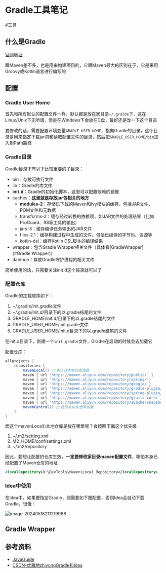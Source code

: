 # Gradle工具笔记

#工具 

## 什么是Gradle

[官网地址](https://gradle.org/)

跟Maven差不多，也是用来构建项目的，它跟Maven最大的区别在于，它是采用Groovy或Kotlin语言进行编写的



## 配置

### Gradle User Home

首先和所有默认的配置文件一样，默认都是放在家目录`~/.gralde`下，这在Linux/Unix下无所谓，但是在Windows下会放在C盘，最好还是改一下这个目录

要修改的话，需要配置环境变量`GRADLE_USER_HOME`，指向Gradle的目录，这个目录是用来指定下载jar包和读取配置文件的目录，然后把`GRADLE_USER_HOME/bin`加入到Path路径

### Gradle目录

Gradle目录下有以下比较重要的子目录：

- bin：存放可执行文件
- lib：Gradle的库文件
- **init.d**：Gradle的初始化脚本，这里可以配置依赖的镜像
- caches：**这里就是存放jar包相关的地方**
  - **modules-2**：存储已下载的Maven和Ivy模块的缓存。包括JAR文件、POM文件和元数据
  - transforms-2：缓存经过转换的依赖项，如JAR文件的处理结果（比如ProGuard、R8等工具的输出）
  - jars-3：缓存编译任务输出的JAR文件
  - files-2.1：缓存构建过程中生成的文件，包括已编译的字节码、资源等
  - kotlin-dsl：缓存Kotlin DSL脚本的编译结果
- wrapper：包含Gradle Wrapper相关文件（具体看[GradleWrapper](#Gradle Wrapper)）
- daemon：存放Gradle守护进程的相关文件

简单使用的话，只需要关注init.d这个目录就可以了

### 配置仓库

Gradle的加载顺序如下：

1. ~/.gradle/init.gradle文件
2. ~/.gradle/init.d/目录下的以.gradle结尾的文件
3. GRADLE_HOME/init.d/目录下的以.gradle结尾的文件
4. GRADLE_USER_HOME/init.gradle文件
5. GRADLE_USER_HOME/init.d目录下的以.gradle结尾的文件

在init.d目录下，新建一个`init.gradle`文件，Gradle在启动的时候会去加载它

配置仓库：

```Groovy
allprojects {
    repositories {
        mavenLocal() //表示从本地仓库加载
        maven { url 'https://maven.aliyun.com/repository/public/' }
        maven { url 'https://maven.aliyun.com/repository/spring/'}
        maven { url 'https://maven.aliyun.com/repository/google/'}
        maven { url 'https://maven.aliyun.com/repository/gradle-plugin/'}
        maven { url 'https://maven.aliyun.com/repository/spring-plugin/'}
        maven { url 'https://maven.aliyun.com/repository/grails-core/'}
        maven { url 'https://maven.aliyun.com/repository/apache-snapshots/'}
        mavenCentral() //表示从中央仓库加载
    }
}
```

而这个mavenLocal()本地仓库是放在哪里呢？会按照下面这个优先级

1. ~/.m2/setting.xml
2. M2_HOME/conf/settings.xml
3. ~/.m2/repository

因此，要想让配置的仓库生效，**一定要修改家目录maven配置文件**，哪怕本身已经配置了Maven仓库的地址

```xml
<localRepository>D:\DevTools\Maven\Local_Repository</localRepository>
```

### Idea中使用

在Idea中，如果要指定Gradle，则需要如下图配置，否则Idea会自动下载Gradle，很慢！

![image-20240518211219988](https://cdn.jsdelivr.net/gh/HoShum/PictureRepo/imgs/202405182112106.png)





## Gradle Wrapper





















## 参考资料

- [JavaGuide](https://javaguide.cn/tools/gradle/gradle-core-concepts.html#gradle-%E4%BB%8B%E7%BB%8D)
- [CSDN-优雅地shiyongGradle和Idea](https://blog.csdn.net/Holmes_shuai/article/details/119665758)

